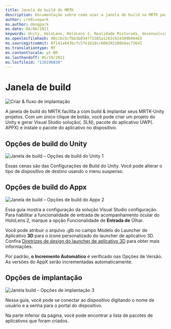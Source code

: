 ```yaml
---
title: Janela de build do MRTK
description: Documentação sobre como usar a janela de build no MRTK para Unity.
author: cre8ivepark
ms.author: dongpark
ms.date: 04/06/2021
keywords: Unity, HoloLens, HoloLens 2, Realidade Misturada, desenvolvimento, MRTK, build, janela de build, ferramentas
ms.openlocfilehash: 00ccbc5cfbb3b034771585a1263c624309b08465
ms.sourcegitcommit: 8f141a843bcfc57e1b18cc606292186b8ac72641
ms.translationtype: MT
ms.contentlocale: pt-BR
ms.lasthandoff: 05/19/2021
ms.locfileid: "110196838"
---
```

# <a name="build-window"></a>Janela de build
![Criar & fluxo de implantação](images/MRTK_BuildWindow0.png)

A janela de build do MRTK facilita a com build & implantar seus MRTK-Unity projetos. Com um único clique de botão, você pode criar um projeto do Unity e gerar Visual Studio solução(. SLN), pacote do aplicativo UWP(. APPX) e instale o pacote do aplicativo no dispositivo. 


## <a name="unity-build-options"></a>Opções de build do Unity
![Janela de build – Opções de build do Unity 1](images/MRTK_BuildWindow1.png)

Essas cenas são das Configurações de Build do Unity. Você pode alterar o tipo de dispositivo de destino usando o menu suspenso.

## <a name="appx-build-options"></a>Opções de build do Appx
![Janela de build – Opções de build do Appx 2](images/MRTK_BuildWindow2.png)

Essa guia mostra a configuração da solução Visual Studio configuração. Para habilitar a funcionalidade de entrada de acompanhamento ocular do HoloLens 2, marque a opção Funcionalidade de **Entrada de** Olhar. 

Você pode atribuir o arquivo .glb no campo Modelo do Launcher de Aplicativo **3D** para o ícone personalizado do launcher de aplicativo 3D. Confira [Diretrizes de design do launcher de aplicativo 3D](/windows/mixed-reality/distribute/3d-app-launcher-design-guidance) para obter mais informações.

Por padrão, **o Incremento Automático** é verificado nas Opções de Versão. As versões do AppX serão incrementadas automaticamente.


## <a name="deploy-options"></a>Opções de implantação
![Janela build – Opções de implantação 3](images/MRTK_BuildWindow3.png)

Nessa guia, você pode se conectar ao dispositivo digitando o nome de usuário e a senha para o portal do dispositivo. 

Na parte inferior da página, você pode encontrar a lista de pacotes de aplicativos que foram criados. 

